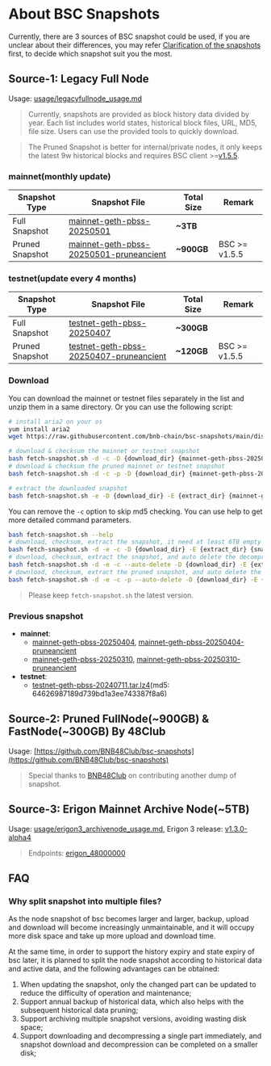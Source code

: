 
# About BSC Snapshots
Currently, there are 3 sources of BSC snapshot could be used, if you are unclear about their differences, you may refer [Clarification of the snapshots](https://github.com/bnb-chain/bsc-snapshots/issues/349) first, to decide which snapshot suit you the most.

## Source-1: Legacy Full Node
Usage: [usage/legacyfullnode_usage.md](./usage/legacyfullnode_usage.md)

> Currently, snapshots are provided as block history data divided by year. Each list includes world states, historical block files, URL, MD5, file size. Users can use the provided tools to quickly download.

> The Pruned Snapshot is better for internal/private nodes, it only keeps the latest 9w historical blocks and requires BSC client >=[v1.5.5](https://github.com/bnb-chain/bsc/releases/tag/v1.5.5).

### mainnet(monthly update)

| Snapshot Type   | Snapshot File                                                                               | Total Size | Remark        |
|-----------------|---------------------------------------------------------------------------------------------|------------|---------------|
| Full Snapshot   | [mainnet-geth-pbss-20250501](dist/mainnet-geth-pbss-20250501.csv)                           | **~3TB**   |               |
| Pruned Snapshot | [mainnet-geth-pbss-20250501-pruneancient](dist/mainnet-geth-pbss-20250501-pruneancient.csv) | **~900GB** | BSC >= v1.5.5 |

### testnet(update every 4 months)

| Snapshot Type   | Snapshot File                                                                               | Total Size | Remark        |
|-----------------|---------------------------------------------------------------------------------------------|------------|---------------|
| Full Snapshot   | [testnet-geth-pbss-20250407](dist/testnet-geth-pbss-20250407.csv)                           | **~300GB** |               |
| Pruned Snapshot | [testnet-geth-pbss-20250407-pruneancient](dist/testnet-geth-pbss-20250407-pruneancient.csv) | **~120GB** | BSC >= v1.5.5 |

### Download

You can download the mainnet or testnet files separately in the list and unzip them in a same directory. Or you can use the following script:

```bash
# install aria2 on your os
yum install aria2
wget https://raw.githubusercontent.com/bnb-chain/bsc-snapshots/main/dist/fetch-snapshot.sh

# download & checksum the mainnet or testnet snapshot
bash fetch-snapshot.sh -d -c -D {download_dir} {mainnet-geth-pbss-20250404|testnet-geth-pbss-20250407}
# download & checksum the pruned mainnet or testnet snapshot
bash fetch-snapshot.sh -d -c -p -D {download_dir} {mainnet-geth-pbss-20250208}

# extract the downloaded snapshot
bash fetch-snapshot.sh -e -D {download_dir} -E {extract_dir} {mainnet-geth-pbss-20250404|testnet-geth-pbss-20250407}
```

You can remove the `-c` option to skip md5 checking. You can use help to get more detailed command parameters.

```bash
bash fetch-snapshot.sh --help
# download, checksum, extract the snapshot, it need at least 6TB empty size for mainnet.
bash fetch-snapshot.sh -d -e -c -D {download_dir} -E {extract_dir} {snapshot_name}
# download, checksum, extract the snapshot, and auto delete the decompressed file, it need at least 4TB empty size for mainnet.
bash fetch-snapshot.sh -d -e -c --auto-delete -D {download_dir} -E {extract_dir} {snapshot_name}
# download, checksum, extract the pruned snapshot, and auto delete the decompressed file, it need at least 2TB empty size for mainnet.
bash fetch-snapshot.sh -d -e -c -p --auto-delete -D {download_dir} -E {extract_dir} {snapshot_name}
```

> Please keep `fetch-snapshot.sh` the latest version.

### Previous snapshot

- **mainnet**:
  - [mainnet-geth-pbss-20250404](dist/mainnet-geth-pbss-20250404.csv), [mainnet-geth-pbss-20250404-pruneancient](dist/mainnet-geth-pbss-20250404-pruneancient.csv)
  - [mainnet-geth-pbss-20250310](dist/mainnet-geth-pbss-20250310.csv), [mainnet-geth-pbss-20250310-pruneancient](dist/mainnet-geth-pbss-20250310-pruneancient.csv)
- **testnet**:
  - [testnet-geth-pbss-20240711.tar.lz4](https://pub-c0627345c16f47ab858c9469133073a8.r2.dev/testnet-geth-pbss-20240711.tar.lz4)(md5: 64626987189d739bd1a3ee743387f8a6)

## Source-2: Pruned FullNode(~900GB) & FastNode(~300GB) By 48Club
Usage: [https://github.com/BNB48Club/bsc-snapshots](https://github.com/BNB48Club/bsc-snapshots)
> Special thanks to [BNB48Club](https://x.com/48Club_Official) on contributing another dump of snapshot.

## Source-3: Erigon Mainnet Archive Node(~5TB)
Usage: [usage/erigon3_archivenode_usage.md](./usage/erigon3_archivenode_usage.md), Erigon 3 release: [v1.3.0-alpha4](https://github.com/node-real/bsc-erigon/releases/tag/v1.3.0-alpha4)

> Endpoints: [erigon_48000000](dist/erigon-48000000.csv)

## FAQ

### Why split snapshot into multiple files?

As the node snapshot of bsc becomes larger and larger, backup, upload and download will become increasingly unmaintainable, and it will occupy more disk space and take up more upload and download time.

At the same time, in order to support the history expiry and state expiry of bsc later, it is planned to split the node snapshot according to historical data and active data, and the following advantages can be obtained:

1. When updating the snapshot, only the changed part can be updated to reduce the difficulty of operation and maintenance;
2. Support annual backup of historical data, which also helps with the subsequent historical data pruning;
3. Support archiving multiple snapshot versions, avoiding wasting disk space;
4. Support downloading and decompressing a single part immediately, and snapshot download and decompression can be completed on a smaller disk;
